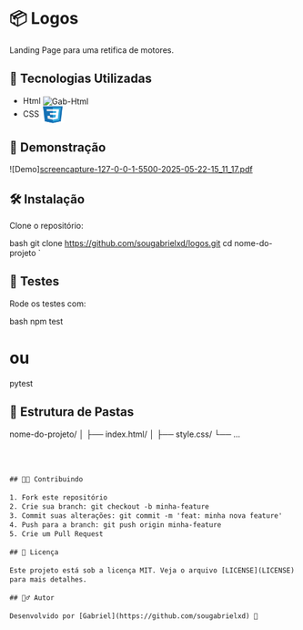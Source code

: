# 📦 Logos

Landing Page para uma retifica de motores.

## 🚀 Tecnologias Utilizadas

- Html <img align="center" alt="Gab-Html" height="30" width="40" src="https://raw.githubusercontent.com/devicons/devicon/master/icons/html/html-original.svg">
- CSS <img align="center" alt="Gab-CSS" height="30" width="40" src="https://raw.githubusercontent.com/devicons/devicon/master/icons/css3/css3-original.svg">

## 📸 Demonstração

![Demo][screencapture-127-0-0-1-5500-2025-05-22-15_11_17.pdf](https://github.com/user-attachments/files/20410103/screencapture-127-0-0-1-5500-2025-05-22-15_11_17.pdf)


## 🛠 Instalação

Clone o repositório:

bash
git clone https://github.com/sougabrielxd/logos.git
cd nome-do-projeto
`



## 🧪 Testes

Rode os testes com:

bash
npm test
# ou
pytest


## 📁 Estrutura de Pastas


nome-do-projeto/
│   ├── index.html/
│   ├── style.css/
└── ...
```



## 🧑‍💻 Contribuindo

1. Fork este repositório  
2. Crie sua branch: git checkout -b minha-feature
3. Commit suas alterações: git commit -m 'feat: minha nova feature'
4. Push para a branch: git push origin minha-feature
5. Crie um Pull Request

## 📄 Licença

Este projeto está sob a licença MIT. Veja o arquivo [LICENSE](LICENSE) para mais detalhes.

## 🙋‍♂ Autor

Desenvolvido por [Gabriel](https://github.com/sougabrielxd) 🚀
